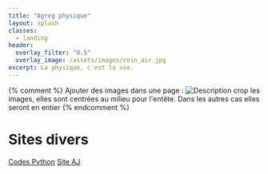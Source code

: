 ```yaml
---
title: "Agreg physique"
layout: splash
classes:
  - landing
header:
  overlay_filter: "0.5"
  overlay_image: /assets/images/coin_air.jpg
excerpt: La physique, c'est la vie.
---
```

{% comment %}
Ajouter des images dans une page :
![Description](/assets/images/le_nom.jpg)
crop les images, elles sont centrées au milieu pour l'entête. Dans les autres cas elles seront en entier
{% endcomment %}

# Sites divers

[Codes Python](https://www.sci-phy.org/agreg)
[Site AJ](ajouanp.github.io)


